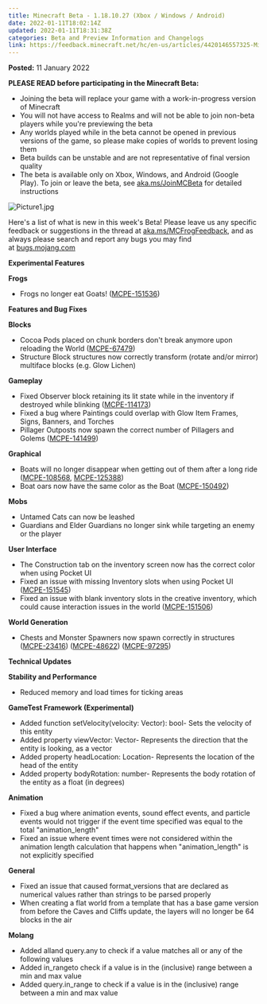 ```yaml
---
title: Minecraft Beta - 1.18.10.27 (Xbox / Windows / Android)
date: 2022-01-11T18:02:14Z
updated: 2022-01-11T18:31:38Z
categories: Beta and Preview Information and Changelogs
link: https://feedback.minecraft.net/hc/en-us/articles/4420146557325-Minecraft-Beta-1-18-10-27-Xbox-Windows-Android-
---
```


**Posted:** 11 January 2022

**PLEASE READ before participating in the Minecraft Beta:**

- Joining the beta will replace your game with a work-in-progress version of Minecraft
- You will not have access to Realms and will not be able to join non-beta players while you're previewing the beta
- Any worlds played while in the beta cannot be opened in previous versions of the game, so please make copies of worlds to prevent losing them
- Beta builds can be unstable and are not representative of final version quality
- The beta is available only on Xbox, Windows, and Android (Google Play). To join or leave the beta, see [aka.ms/JoinMCBeta](https://aka.ms/JoinMCBeta) for detailed instructions

![Picture1.jpg](https://feedback.minecraft.net/hc/article_attachments/4420159360013/Picture1.jpg)

Here's a list of what is new in this week's Beta! Please leave us any specific feedback or suggestions in the thread at [aka.ms/MCFrogFeedback](https://aka.ms/MCFrogFeedback), and as always please search and report any bugs you may find at [bugs.mojang.com](http://bugs.mojang.com/)  
  

**Experimental Features**

**Frogs**

- Frogs no longer eat Goats! ([MCPE-151536](https://bugs.mojang.com/browse/MCPE-151536))  
    

**Features and Bug Fixes**

**Blocks**

- Cocoa Pods placed on chunk borders don't break anymore upon reloading the World ([MCPE-67479](https://bugs.mojang.com/browse/MCPE-67479))
- Structure Block structures now correctly transform (rotate and/or mirror) multiface blocks (e.g. Glow Lichen)

**Gameplay**

- Fixed Observer block retaining its lit state while in the inventory if destroyed while blinking ([MCPE-114173](https://bugs.mojang.com/browse/MCPE-114173))
- Fixed a bug where Paintings could overlap with Glow Item Frames, Signs, Banners, and Torches
- Pillager Outposts now spawn the correct number of Pillagers and Golems ([MCPE-141499](https://bugs.mojang.com/browse/MCPE-141499))

**Graphical**

- Boats will no longer disappear when getting out of them after a long ride ([MCPE-108568](https://bugs.mojang.com/browse/MCPE-108568), [MCPE-125388](https://bugs.mojang.com/browse/MCPE-125388))
- Boat oars now have the same color as the Boat ([MCPE-150492](https://bugs.mojang.com/browse/MCPE-150492))

**Mobs**

- Untamed Cats can now be leashed
- Guardians and Elder Guardians no longer sink while targeting an enemy or the player

**User Interface**

- The Construction tab on the inventory screen now has the correct color when using Pocket UI
- Fixed an issue with missing Inventory slots when using Pocket UI ([MCPE-151545](https://bugs.mojang.com/browse/MCPE-151545))
- Fixed an issue with blank inventory slots in the creative inventory, which could cause interaction issues in the world ([MCPE-151506](https://bugs.mojang.com/browse/MCPE-151506))

**World Generation**

- Chests and Monster Spawners now spawn correctly in structures ([MCPE-23416](https://bugs.mojang.com/browse/MCPE-23416)) ([MCPE-48622](https://bugs.mojang.com/browse/MCPE-48622)) ([MCPE-97295](https://bugs.mojang.com/browse/MCPE-97295))  
    

**Technical Updates**

**Stability and Performance**

- Reduced memory and load times for ticking areas

**GameTest Framework (Experimental)**

- Added function setVelocity(velocity: Vector): bool- Sets the velocity of this entity
- Added property viewVector: Vector- Represents the direction that the entity is looking, as a vector
- Added property headLocation: Location- Represents the location of the head of the entity
- Added property bodyRotation: number- Represents the body rotation of the entity as a float (in degrees)

**Animation**

- Fixed a bug where animation events, sound effect events, and particle events would not trigger if the event time specified was equal to the total "animation_length"
- Fixed an issue where event times were not considered within the animation length calculation that happens when "animation_length" is not explicitly specified

**General**

- Fixed an issue that caused format_versions that are declared as numerical values rather than strings to be parsed properly
- When creating a flat world from a template that has a base game version from before the Caves and Cliffs update, the layers will no longer be 64 blocks in the air

**Molang**

- Added alland query.any to check if a value matches all or any of the following values
- Added in_rangeto check if a value is in the (inclusive) range between a min and max value
- Added query.in_range to check if a value is in the (inclusive) range between a min and max value
